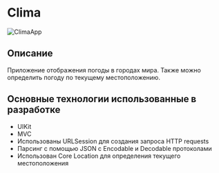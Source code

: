 
#  Clima

![ClimaApp](https://user-images.githubusercontent.com/108031144/228788066-08f29da7-bfa9-4fe5-b118-b2e644d3d9ac.gif)

## Описание

Приложение отображения погоды в городах мира. Также можно определить погоду по текущему местоположению.

## Основные технологии использованные в разработке

* UIKit
* MVC
* Использованы URLSession для создания запроса HTTP requests
* Парсинг с помощью JSON с Encodable и Decodable протоколами 
* Использован Core Location для определения текущего местоположения

